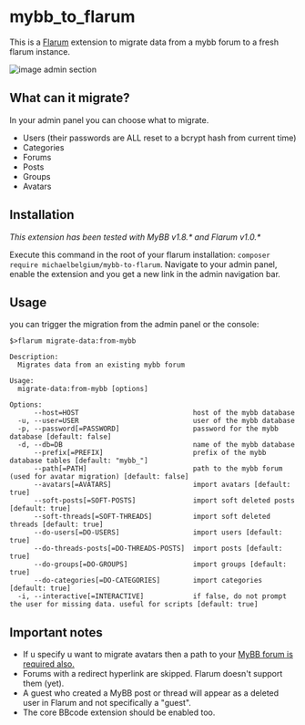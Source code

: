 # mybb_to_flarum

This is a [Flarum](https://flarum.org/) extension to migrate data from a mybb forum to a fresh flarum instance.

![image admin section](http://puu.sh/CrA3x.png)

## What can it migrate?

In your admin panel you can choose what to migrate.

* Users (their passwords are ALL reset to a bcrypt hash from current time)
* Categories
* Forums
* Posts
* Groups
* Avatars

## Installation

*This extension has been tested with MyBB v1.8.\* and Flarum v1.0.\**

Execute this command in the root of your flarum installation: `composer require michaelbelgium/mybb-to-flarum`. Navigate to your admin panel, enable the extension and you get a new link in the admin navigation bar.

## Usage
you can trigger the migration from the admin panel or the console:

```
$>flarum migrate-data:from-mybb

Description:
  Migrates data from an existing mybb forum

Usage:
  migrate-data:from-mybb [options]

Options:
      --host=HOST                            host of the mybb database
  -u, --user=USER                            user of the mybb database
  -p, --password[=PASSWORD]                  password for the mybb database [default: false]
  -d, --db=DB                                name of the mybb database
      --prefix[=PREFIX]                      prefix of the mybb database tables [default: "mybb_"]
      --path[=PATH]                          path to the mybb forum (used for avatar migration) [default: false]
      --avatars[=AVATARS]                    import avatars [default: true]
      --soft-posts[=SOFT-POSTS]              import soft deleted posts [default: true]
      --soft-threads[=SOFT-THREADS]          import soft deleted threads [default: true]
      --do-users[=DO-USERS]                  import users [default: true]
      --do-threads-posts[=DO-THREADS-POSTS]  import posts [default: true]
      --do-groups[=DO-GROUPS]                import groups [default: true]
      --do-categories[=DO-CATEGORIES]        import categories [default: true]
  -i, --interactive[=INTERACTIVE]            if false, do not prompt the user for missing data. useful for scripts [default: true]
```

## Important notes
* If u specify u want to migrate avatars then a path to your <u>MyBB forum is required also.</u>
* Forums with a redirect hyperlink are skipped. Flarum doesn't support them (yet).
* A guest who created a MyBB post or thread will appear as a deleted user in Flarum and not specifically a "guest".
* The core BBcode extension should be enabled too.